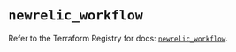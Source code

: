 # `newrelic_workflow`

Refer to the Terraform Registry for docs: [`newrelic_workflow`](https://registry.terraform.io/providers/newrelic/newrelic/3.70.2/docs/resources/workflow).
